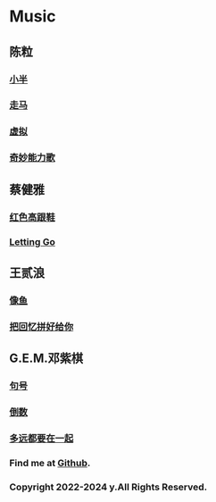 # Music

## 陈粒
### [小半](https://music.163.com/#/song?id=421423806)
### [走马](https://music.163.com/#/song?id=30431367)
### [虚拟](https://music.163.com/#/song?id=421423808)
### [奇妙能力歌](https://music.163.com/#/song?id=30431366)

## 蔡健雅
### [红色高跟鞋](https://music.163.com/#/mv?id=5496541)
### [Letting Go](https://y.qq.com/n/ryqq/mv/d0024ro2pbh)

## 王贰浪
### [像鱼](https://music.163.com/#/song?id=1331819951)
### [把回忆拼好给你](https://music.163.com/#/song?id=1403318151)

## G.E.M.邓紫棋
### [句号](https://music.163.com/#/mv?id=10906470)
### [倒数](https://music.163.com/#/mv?id=5965351)
### [多远都要在一起](https://music.163.com/#/mv?id=384709)

### Find me at [Github](https://github.com/wersdfxcvlwy).
### Copyright 2022-2024 y.All Rights Reserved.